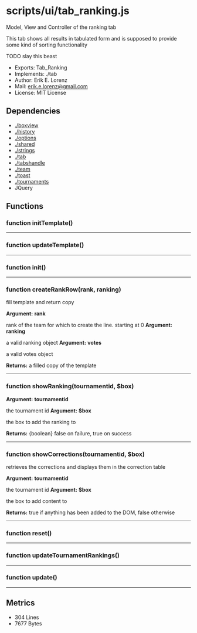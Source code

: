# scripts/ui/tab_ranking.js


Model, View and Controller of the ranking tab

This tab shows all results in tabulated form and is supposed to provide some
kind of sorting functionality

TODO slay this beast

* Exports: Tab_Ranking
* Implements: ./tab
* Author: Erik E. Lorenz 
* Mail: <erik.e.lorenz@gmail.com>
* License: MIT License


## Dependencies

* <a href="./boxview.html">./boxview</a>
* <a href="./history.html">./history</a>
* <a href="./options.html">./options</a>
* <a href="./shared.html">./shared</a>
* <a href="./strings.html">./strings</a>
* <a href="./tab.html">./tab</a>
* <a href="./tabshandle.html">./tabshandle</a>
* <a href="./team.html">./team</a>
* <a href="./toast.html">./toast</a>
* <a href="./tournaments.html">./tournaments</a>
* JQuery


## Functions

###   function initTemplate()

---

###   function updateTemplate()

---

###   function init()

---

###   function createRankRow(rank, ranking)
fill template and return copy

**Argument:** **rank**

rank of the team for which to create the line. starting at 0
**Argument:** **ranking**

a valid ranking object
**Argument:** **votes**

a valid votes object

**Returns:** a filled copy of the template

---


###   function showRanking(tournamentid, $box)
**Argument:** **tournamentid**

the tournament id
**Argument:** **$box**

the box to add the ranking to

**Returns:** {boolean} false on failure, true on success

---


###   function showCorrections(tournamentid, $box)
retrieves the corrections and displays them in the correction table

**Argument:** **tournamentid**

the tournament id
**Argument:** **$box**

the box to add content to

**Returns:** true if anything has been added to the DOM, false otherwise

---


###   function reset()

---

###   function updateTournamentRankings()

---

###   function update()

---

## Metrics

* 304 Lines
* 7677 Bytes

